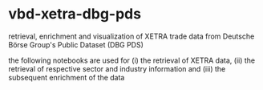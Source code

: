 # vbd-xetra-dbg-pds
retrieval, enrichment and visualization of XETRA trade data from Deutsche Börse Group's Public Dataset (DBG PDS)

the following notebooks are used for (i) the retrieval of XETRA data, (ii) the retrieval of respective sector and industry information and (iii) the subsequent enrichment of the data

